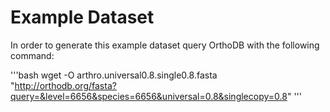 # Example Dataset

In order to generate this example dataset query OrthoDB with the following command:

'''bash
wget -O arthro.universal0.8.single0.8.fasta "http://orthodb.org/fasta?query=&level=6656&species=6656&universal=0.8&singlecopy=0.8"
'''
